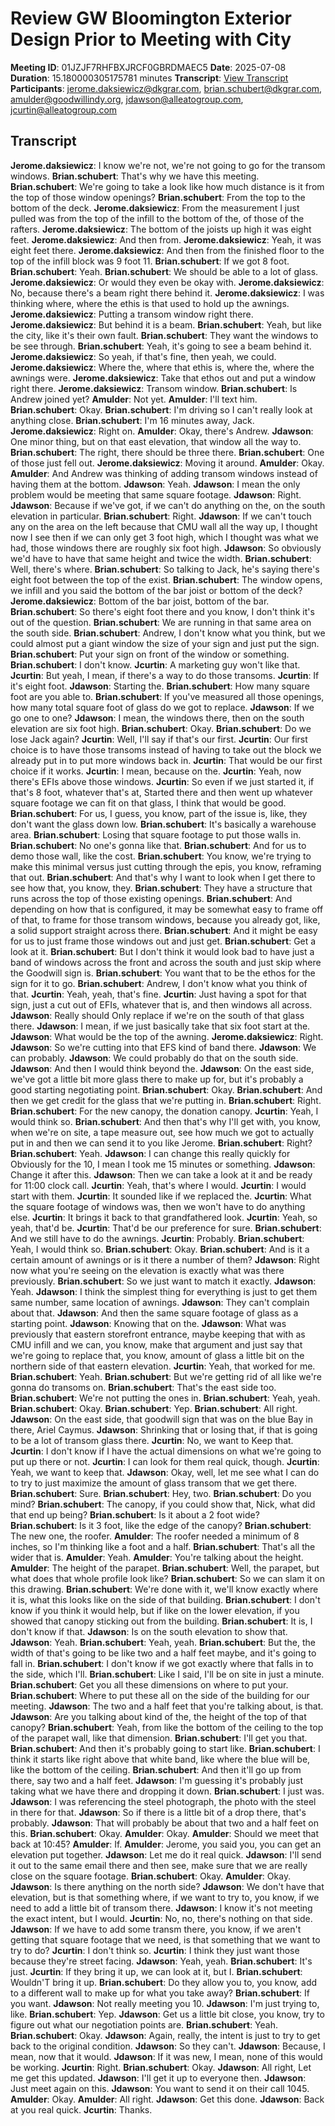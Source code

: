 # Review GW Bloomington Exterior Design Prior to Meeting with City
**Meeting ID**: 01JZJF7RHFBXJRCF0GBRDMAEC5
**Date**: 2025-07-08
**Duration**: 15.180000305175781 minutes
**Transcript**: [View Transcript](https://app.fireflies.ai/view/01JZJF7RHFBXJRCF0GBRDMAEC5)
**Participants**: jerome.daksiewicz@dkgrar.com, brian.schubert@dkgrar.com, amulder@goodwillindy.org, jdawson@alleatogroup.com, jcurtin@alleatogroup.com

## Transcript
**Jerome.daksiewicz**: I know we're not, we're not going to go for the transom windows.
**Brian.schubert**: That's why we have this meeting.
**Brian.schubert**: We're going to take a look like how much distance is it from the top of those window openings?
**Brian.schubert**: From the top to the bottom of the deck.
**Jerome.daksiewicz**: From the measurement I just pulled was from the top of the infill to the bottom of the, of those of the rafters.
**Jerome.daksiewicz**: The bottom of the joists up high it was eight feet.
**Jerome.daksiewicz**: And then from.
**Jerome.daksiewicz**: Yeah, it was eight feet there.
**Jerome.daksiewicz**: And then from the finished floor to the top of the infill block was 9 foot 11.
**Brian.schubert**: If we got 8 foot.
**Brian.schubert**: Yeah.
**Brian.schubert**: We should be able to a lot of glass.
**Jerome.daksiewicz**: Or would they even be okay with.
**Jerome.daksiewicz**: No, because there's a beam right there behind it.
**Jerome.daksiewicz**: I was thinking where, where the ethis is that used to hold up the awnings.
**Jerome.daksiewicz**: Putting a transom window right there.
**Jerome.daksiewicz**: But behind it is a beam.
**Brian.schubert**: Yeah, but like the city, like it's their own fault.
**Brian.schubert**: They want the windows to be see through.
**Brian.schubert**: Yeah, it's going to see a beam behind it.
**Jerome.daksiewicz**: So yeah, if that's fine, then yeah, we could.
**Jerome.daksiewicz**: Where the, where that ethis is, where the, where the awnings were.
**Jerome.daksiewicz**: Take that ethos out and put a window right there.
**Jerome.daksiewicz**: Transom window.
**Brian.schubert**: Is Andrew joined yet?
**Amulder**: Not yet.
**Amulder**: I'll text him.
**Brian.schubert**: Okay.
**Brian.schubert**: I'm driving so I can't really look at anything close.
**Brian.schubert**: I'm 16 minutes away, Jack.
**Jerome.daksiewicz**: Right on.
**Amulder**: Okay, there's Andrew.
**Jdawson**: One minor thing, but on that east elevation, that window all the way to.
**Brian.schubert**: The right, there should be three there.
**Brian.schubert**: One of those just fell out.
**Jerome.daksiewicz**: Moving it around.
**Amulder**: Okay.
**Amulder**: And Andrew was thinking of adding transom windows instead of having them at the bottom.
**Jdawson**: Yeah.
**Jdawson**: I mean the only problem would be meeting that same square footage.
**Jdawson**: Right.
**Jdawson**: Because if we've got, if we can't do anything on the, on the south elevation in particular.
**Brian.schubert**: Right.
**Jdawson**: If we can't touch any on the area on the left because that CMU wall all the way up, I thought now I see then if we can only get 3 foot high, which I thought was what we had, those windows there are roughly six foot high.
**Jdawson**: So obviously we'd have to have that same height and twice the width.
**Brian.schubert**: Well, there's where.
**Brian.schubert**: So talking to Jack, he's saying there's eight foot between the top of the exist.
**Brian.schubert**: The window opens, we infill and you said the bottom of the bar joist or bottom of the deck?
**Jerome.daksiewicz**: Bottom of the bar joist, bottom of the bar.
**Brian.schubert**: So there's eight foot there and you know, I don't think it's out of the question.
**Brian.schubert**: We are running in that same area on the south side.
**Brian.schubert**: Andrew, I don't know what you think, but we could almost put a giant window the size of your sign and just put the sign.
**Brian.schubert**: Put your sign on front of the window or something.
**Brian.schubert**: I don't know.
**Jcurtin**: A marketing guy won't like that.
**Jcurtin**: But yeah, I mean, if there's a way to do those transoms.
**Jcurtin**: If it's eight foot.
**Jdawson**: Starting the.
**Brian.schubert**: How many square foot are you able to.
**Brian.schubert**: If you've measured all those openings, how many total square foot of glass do we got to replace.
**Jdawson**: If we go one to one?
**Jdawson**: I mean, the windows there, then on the south elevation are six foot high.
**Brian.schubert**: Okay.
**Brian.schubert**: Do we lose Jack again?
**Jcurtin**: Well, I'll say if that's our first.
**Jcurtin**: Our first choice is to have those transoms instead of having to take out the block we already put in to put more windows back in.
**Jcurtin**: That would be our first choice if it works.
**Jcurtin**: I mean, because on the.
**Jcurtin**: Yeah, now there's EFIs above those windows.
**Jcurtin**: So even if we just started it, if that's 8 foot, whatever that's at, Started there and then went up whatever square footage we can fit on that glass, I think that would be good.
**Brian.schubert**: For us, I guess, you know, part of the issue is, like, they don't want the glass down low.
**Brian.schubert**: It's basically a warehouse area.
**Brian.schubert**: Losing that square footage to put those walls in.
**Brian.schubert**: No one's gonna like that.
**Brian.schubert**: And for us to demo those wall, like the cost.
**Brian.schubert**: You know, we're trying to make this minimal versus just cutting through the epis, you know, reframing that out.
**Brian.schubert**: And that's why I want to look when I get there to see how that, you know, they.
**Brian.schubert**: They have a structure that runs across the top of those existing openings.
**Brian.schubert**: And depending on how that is configured, it may be somewhat easy to frame off of that, to frame for those transom windows, because you already got, like, a solid support straight across there.
**Brian.schubert**: And it might be easy for us to just frame those windows out and just get.
**Brian.schubert**: Get a look at it.
**Brian.schubert**: But I don't think it would look bad to have just a band of windows across the front and across the south and just skip where the Goodwill sign is.
**Brian.schubert**: You want that to be the ethos for the sign for it to go.
**Brian.schubert**: Andrew, I don't know what you think of that.
**Jcurtin**: Yeah, yeah, that's fine.
**Jcurtin**: Just having a spot for that sign, just a cut out of EFIs, whatever that is, and then windows all across.
**Jdawson**: Really should Only replace if we're on the south of that glass there.
**Jdawson**: I mean, if we just basically take that six foot start at the.
**Jdawson**: What would be the top of the awning.
**Jerome.daksiewicz**: Right.
**Jdawson**: So we're cutting into that EFS kind of band there.
**Jdawson**: We can probably.
**Jdawson**: We could probably do that on the south side.
**Jdawson**: And then I would think beyond the.
**Jdawson**: On the east side, we've got a little bit more glass there to make up for, but it's probably a good starting negotiating point.
**Brian.schubert**: Okay.
**Brian.schubert**: And then we get credit for the glass that we're putting in.
**Brian.schubert**: Right.
**Brian.schubert**: For the new canopy, the donation canopy.
**Jcurtin**: Yeah, I would think so.
**Brian.schubert**: And then that's why I'll get with, you know, when we're on site, a tape measure out, see how much we got to actually put in and then we can send it to you like Jerome.
**Brian.schubert**: Right?
**Brian.schubert**: Yeah.
**Jdawson**: I can change this really quickly for Obviously for the 10, I mean I took me 15 minutes or something.
**Jdawson**: Change it after this.
**Jdawson**: Then we can take a look at it and be ready for 11:00 clock call.
**Jcurtin**: Yeah, that's where I would.
**Jcurtin**: I would start with them.
**Jcurtin**: It sounded like if we replaced the.
**Jcurtin**: What the square footage of windows was, then we won't have to do anything else.
**Jcurtin**: It brings it back to that grandfathered look.
**Jcurtin**: Yeah, so yeah, that'd be.
**Jcurtin**: That'd be our preference for sure.
**Brian.schubert**: And we still have to do the awnings.
**Jcurtin**: Probably.
**Brian.schubert**: Yeah, I would think so.
**Brian.schubert**: Okay.
**Brian.schubert**: And is it a certain amount of awnings or is it there a number of them?
**Jdawson**: Right now what you're seeing on the elevation is exactly what was there previously.
**Brian.schubert**: So we just want to match it exactly.
**Jdawson**: Yeah.
**Jdawson**: I think the simplest thing for everything is just to get them same number, same location of awnings.
**Jdawson**: They can't complain about that.
**Jdawson**: And then the same square footage of glass as a starting point.
**Jdawson**: Knowing that on the.
**Jdawson**: What was previously that eastern storefront entrance, maybe keeping that with as CMU infill and we can, you know, make that argument and just say that we're going to replace that, you know, amount of glass a little bit on the northern side of that eastern elevation.
**Jcurtin**: Yeah, that worked for me.
**Brian.schubert**: Yeah.
**Brian.schubert**: But we're getting rid of all like we're gonna do transoms on.
**Brian.schubert**: That's the east side too.
**Brian.schubert**: We're not putting the ones in.
**Brian.schubert**: Yeah, yeah.
**Brian.schubert**: Okay.
**Brian.schubert**: Yep.
**Brian.schubert**: All right.
**Jdawson**: On the east side, that goodwill sign that was on the blue Bay in there, Ariel Caymus.
**Jdawson**: Shrinking that or losing that, if that is going to be a lot of transom glass there.
**Jcurtin**: No, we want to Keep that.
**Jcurtin**: I don't know if I have the actual dimensions on what we're going to put up there or not.
**Jcurtin**: I can look for them real quick, though.
**Jcurtin**: Yeah, we want to keep that.
**Jdawson**: Okay, well, let me see what I can do to try to just maximize the amount of glass transom that we get there.
**Brian.schubert**: Sure.
**Brian.schubert**: Hey, two.
**Brian.schubert**: Do you mind?
**Brian.schubert**: The canopy, if you could show that, Nick, what did that end up being?
**Brian.schubert**: Is it about a 2 foot wide?
**Brian.schubert**: Is it 3 foot, like the edge of the canopy?
**Brian.schubert**: The new one, the roofer.
**Amulder**: The roofer needed a minimum of 8 inches, so I'm thinking like a foot and a half.
**Brian.schubert**: That's all the wider that is.
**Amulder**: Yeah.
**Amulder**: You're talking about the height.
**Amulder**: The height of the parapet.
**Brian.schubert**: Well, the parapet, but what does that whole profile look like?
**Brian.schubert**: So we can slam it on this drawing.
**Brian.schubert**: We're done with it, we'll know exactly where it is, what this looks like on the side of that building.
**Brian.schubert**: I don't know if you think it would help, but if like on the lower elevation, if you showed that canopy sticking out from the building.
**Brian.schubert**: It is, I don't know if that.
**Jdawson**: Is on the south elevation to show that.
**Jdawson**: Yeah.
**Brian.schubert**: Yeah, yeah.
**Brian.schubert**: But the, the width of that's going to be like two and a half feet maybe, and it's going to fall in.
**Brian.schubert**: I don't know if we got exactly where that falls in to the side, which I'll.
**Brian.schubert**: Like I said, I'll be on site in just a minute.
**Brian.schubert**: Get you all these dimensions on where to put your.
**Brian.schubert**: Where to put these all on the side of the building for our meeting.
**Jdawson**: The two and a half feet that you're talking about, is that.
**Jdawson**: Are you talking about kind of the, the height of the top of that canopy?
**Brian.schubert**: Yeah, from like the bottom of the ceiling to the top of the parapet wall, like that dimension.
**Brian.schubert**: I'll get you that.
**Brian.schubert**: And then it's probably going to start like.
**Brian.schubert**: I think it starts like right above that white band, like where the blue will be, like the bottom of the ceiling.
**Brian.schubert**: And then it'll go up from there, say two and a half feet.
**Jdawson**: I'm guessing it's probably just taking what we have there and dropping it down.
**Brian.schubert**: I just was.
**Jdawson**: I was referencing the steel photograph, the photo with the steel in there for that.
**Jdawson**: So if there is a little bit of a drop there, that's probably.
**Jdawson**: That will probably be about that two and a half feet on this.
**Brian.schubert**: Okay.
**Amulder**: Okay.
**Amulder**: Should we meet that back at 10:45?
**Amulder**: If.
**Amulder**: Jerome, you said you, you can get an elevation put together.
**Jdawson**: Let me do it real quick.
**Jdawson**: I'll send it out to the same email there and then see, make sure that we are really close on the square footage.
**Brian.schubert**: Okay.
**Amulder**: Okay.
**Jdawson**: Is there anything on the north side?
**Jdawson**: We don't have that elevation, but is that something where, if we want to try to, you know, if we need to add a little bit of transom there.
**Jdawson**: I know it's not meeting the exact intent, but I would.
**Jcurtin**: No, no, there's nothing on that side.
**Jdawson**: If we have to add some transm there, you know, if we aren't getting that square footage that we need, is that something that we want to try to do?
**Jcurtin**: I don't think so.
**Jcurtin**: I think they just want those because they're street facing.
**Jdawson**: Yeah, yeah.
**Brian.schubert**: It's just.
**Jcurtin**: If they bring it up, we can look at it, but I.
**Brian.schubert**: Wouldn'T bring it up.
**Brian.schubert**: Do they allow you to, you know, add to a different wall to make up for what you take away?
**Brian.schubert**: If you want.
**Jdawson**: Not really meeting you 10.
**Jdawson**: I'm just trying to, like.
**Brian.schubert**: Yep.
**Jdawson**: Get us a little bit close, you know, try to figure out what our negotiation points are.
**Brian.schubert**: Yeah.
**Brian.schubert**: Okay.
**Jdawson**: Again, really, the intent is just to try to get back to the original condition.
**Jdawson**: So they can't.
**Jdawson**: Because, I mean, now that it would.
**Jdawson**: If it was new, I mean, none of this would be working.
**Jcurtin**: Right.
**Brian.schubert**: Okay.
**Jdawson**: All right, Let me get this updated.
**Jdawson**: I'll get it up to everyone then.
**Jdawson**: Just meet again on this.
**Jdawson**: You want to send it on their call 1045.
**Amulder**: Okay.
**Amulder**: All right.
**Jdawson**: Get this done.
**Jdawson**: Back at you real quick.
**Jcurtin**: Thanks.